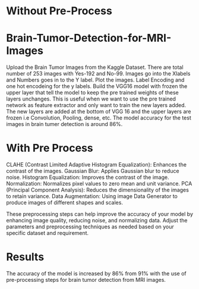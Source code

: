 # Without Pre-Process
# Brain-Tumor-Detection-for-MRI-Images
Upload the Brain Tumor Images from the Kaggle Dataset. There are total number of 253 images with Yes-192 and No-99.
Images go into the Xlabels and Numbers goes in to the Y label. 
Plot the images.
Label Encoding and one hot encodeing for the y labels.
Build the VGG16 model with frozen the upper layer that tell the model to keep the pre trained weights of these layers unchanges. This is useful when we want to use the pre trained network as feature extractor and only want to train the new layers added.
The new layers are added at the bottom of VGG 16 and the upper layers are frozen i.e Convolution, Pooling, dense, etc.
The model accuracy for the test images in brain tumer detection is around 86%.

# With Pre Process 
CLAHE (Contrast Limited Adaptive Histogram Equalization): Enhances the contrast of the images.
Gaussian Blur: Applies Gaussian blur to reduce noise.
Histogram Equalization: Improves the contrast of the image.
Normalization: Normalizes pixel values to zero mean and unit variance.
PCA (Principal Component Analysis): Reduces the dimensionality of the images to retain variance.
Data Augmentation: Using image Data Generator to produce images of different shapes and scales.

These preprocessing steps can help improve the accuracy of your model by enhancing image quality, reducing noise, and normalizing data. Adjust the parameters and preprocessing techniques as needed based on your specific dataset and requirement.

# Results
The accuracy of the model is increased by 86% from 91% with the use of pre-processing steps for brain tumor detection from MRI images.
